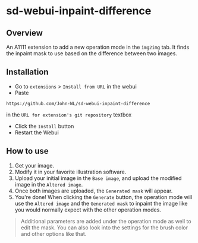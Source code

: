 # sd-webui-inpaint-difference
## Overview
An A1111 extension to add a new operation mode in the `img2img` tab. It finds the inpaint mask to use based on the difference between two images.  

## Installation
- Go to `extensions` > `Install from URL` in the webui
- Paste
```
https://github.com/John-WL/sd-webui-inpaint-difference
```
in the `URL for extension's git repository` textbox
- Click the `Install` button
- Restart the Webui

## How to use
1) Get your image.
2) Modify it in your favorite illustration software.
3) Upload your initial image in the `Base image`, and upload the modified image in the `Altered image`.
4) Once both images are uploaded, the `Generated mask` will appear.
5) You're done! When clicking the `Generate` button, the operation mode will use the `Altered image` and the `Generated mask` to inpaint the image like you would normally expect with the other operation modes.

> Additional parameters are added under the operation mode as well to edit the mask. You can also look into the settings for the brush color and other options like that. 

